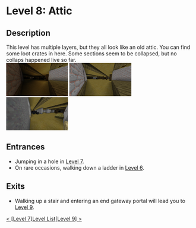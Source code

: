 # Level 8: Attic

## Description
This level has multiple layers, but they all look like an old attic. You can find some loot crates in here. Some sections seem to be collapsed, but no collaps happened live so far.<br/>
<img src="./img/Level_8_0_dark.png" width="33%" />
<img src="./img/Level_8_0_light.png" width="33%" title="Image 1 but with fullbright" />
<img src="./img/Level_8_1.png" width="33%"/>

## Entrances
* Jumping in a hole in <a href="./Level_7.md">Level 7</a>.
* On rare occasions, walking down a ladder in <a href="./Level_6.md">Level 6</a>.

## Exits
* Walking up a stair and entering an end gateway portal will lead you to <a href="./Level_9.md">Level 9</a>.

<a href="./Level_7.md">< [Level 7]</a><a href="./Levels.md">Level List</a><a href="./Level_9.md">[Level 9] ></a>